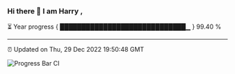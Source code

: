 ### Hi there 👋 I am Harry , 

⏳ Year progress { █████████████████████████████▁ } 99.40 %

---

⏰ Updated on Thu, 29 Dec 2022 19:50:48 GMT

![Progress Bar CI](https://github.com/duykhang68/duykhang68/workflows/Progress%20Bar%20CI/badge.svg)
